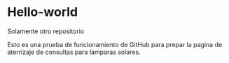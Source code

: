# Hello-world
Solamente otro repositorio

Esto es una prueba de funcionamiento de GitHub para prepar la pagina de aterrizaje de consultas para lamparas solares.
